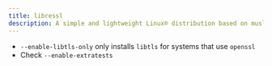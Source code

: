 ```yaml
---
title: libressl
description: A simple and lightweight Linux® distribution based on musl libc and toybox
---
```


- `--enable-libtls-only` only installs `libtls` for systems that use `openssl`
- Check `--enable-extratests`
